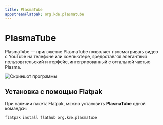 ```yaml
---
title: PlasmaTube
appstreamFlatpak: org.kde.plasmatube
---
```


# PlasmaTube

PlasmaTube — приложение PlasmaTube позволяет просматривать видео с YouTube на телефоне или компьютере, предоставляя элегантный пользовательский интерфейс, интегрированный с остальной частью Plasma.

![Скриншот программы](https://cdn.kde.org/screenshots/plasmatube/plasmatube.png)

## Установка c помощью Flatpak

При наличии пакета Flatpak, можно установить **PlasmaTube** одной командой:

```shell
flatpak install flathub org.kde.plasmatube
```

<!--@include: /parts/install/software-flatpak.md-->
